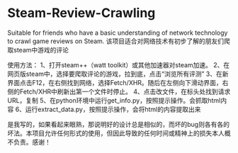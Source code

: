 # Steam-Review-Crawling
Suitable for friends who have a basic understanding of network technology to crawl game reviews on Steam.
该项目适合对网络技术有初步了解的朋友们爬取steam中游戏的评论

使用方法：
1、打开steam++（watt toolkit）或其他加速器对steam加速。
2、在网页版steam中，选择要爬取评论的游戏，拉到底，点击“浏览所有评测”
3、在新界面点击F12，在右侧找到网络，选择Fetch/XHR。随后在左侧向下滑动界面，右侧的Fetch/XHR中刷新出第一个文件时停止。
4、点击改文件，在标头处找到请求URL，复制
5、在python环境中运行get_info.py，按照提示操作。会抓取html内容
6、运行extract_data.py，按照提示操作，会将html的内容提取出来


是我写的，如果看起来眼熟，那说明好的设计总是相似的，而坏的bug则各有各的坏法。本项目允许任何形式的使用，但因此导致的任何时间或精神上的损失本人概不负责。感谢！
